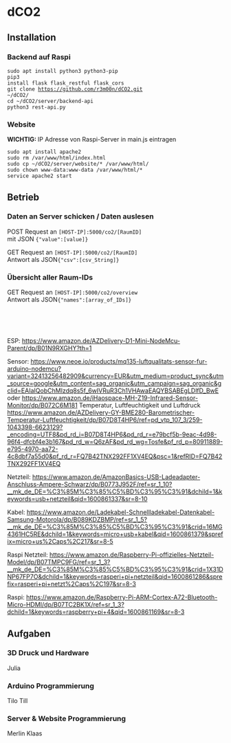 <h1>dCO2</h1>

<h2>Installation</h2>

<h3>Backend auf Raspi</h3>

<code>sudo apt install python3 python3-pip</code> <br/>
<code>pip3 install flask flask_restful flask_cors</code> <br/>
<code>git clone https://github.com/r3m00n/dCO2.git ~/dCO2/</code> <br/>
<code>cd ~/dCO2/server/backend-api</code> <br/>
<code>python3 rest-api.py</code><br/>

<h3>Website</h3>
<p><strong>WICHTIG: </strong>IP Adresse von Raspi-Server in main.js eintragen </p>
<code>sudo apt install apache2</code> <br/>
<code>sudo rm /var/www/html/index.html</code> <br/>
<code>sudo cp ~/dCO2/server/website/* /var/www/html/</code> <br/>
<code>sudo chown www-data:www-data /var/www/html/*</code> <br/>
<code>service apache2 start</code> <br/>

<h2>Betrieb</h2>

<h3>Daten an Server schicken / Daten auslesen</h3>
<p>POST Request an <code>[HOST-IP]:5000/co2/[RaumID]</code> <br/> mit JSON <code>{"value":[value]}</code></p>
<p>GET Request an <code>[HOST-IP]:5000/co2/[RaumID]</code> <br/> Antwort als JSON<code>{"csv":[csv_String]}</code></p>

<h3>Übersicht aller Raum-IDs</h3>
<p>GET Request an <code>[HOST-IP]:5000/co2/overview</code> <br/> Antwort als JSON<code>{"names":[array_of_IDs]}</code></p>

<br/><br/><br/>

ESP: https://www.amazon.de/AZDelivery-D1-Mini-NodeMcu-Parent/dp/B01N9RXGHY?th=1

Sensor: https://www.neoe.io/products/mq135-luftqualitats-sensor-fur-arduino-nodemcu?variant=32413256482909&currency=EUR&utm_medium=product_sync&utm_source=google&utm_content=sag_organic&utm_campaign=sag_organic&gclid=EAIaIQobChMIzdq8s5f_6wIVRuR3Ch1VHAwaEAQYBSABEgLDlfD_BwE oder https://www.amazon.de/iHaospace-MH-Z19-Infrared-Sensor-Monitor/dp/B072C6M181
Temperatur, Luftfeuchtigkeit und Luftdruck https://www.amazon.de/AZDelivery-GY-BME280-Barometrischer-Temperatur-Luftfeuchtigkeit/dp/B07D8T4HP6/ref=pd_vtp_107_3/259-1043398-6623129?_encoding=UTF8&pd_rd_i=B07D8T4HP6&pd_rd_r=e79bcf5b-9eac-4d98-96f4-dfcbf4e3b167&pd_rd_w=Q6zAF&pd_rd_wg=Tosfe&pf_rd_p=80911889-e795-4970-aa72-4c8dbf7a55d0&pf_rd_r=FQ7B42TNX292FF1XV4EQ&psc=1&refRID=FQ7B42TNX292FF1XV4EQ

Netzteil: https://www.amazon.de/AmazonBasics-USB-Ladeadapter-Anschluss-Ampere-Schwarz/dp/B0773J952F/ref=sr_1_10?__mk_de_DE=%C3%85M%C3%85%C5%BD%C3%95%C3%91&dchild=1&keywords=usb+netzteil&qid=1600861337&sr=8-10

Kabel: https://www.amazon.de/Ladekabel-Schnellladekabel-Datenkabel-Samsung-Motorola/dp/B089KDZBMP/ref=sr_1_5?__mk_de_DE=%C3%85M%C3%85%C5%BD%C3%95%C3%91&crid=16MG4361HC5RE&dchild=1&keywords=micro+usb+kabel&qid=1600861379&sprefix=micro+us%2Caps%2C217&sr=8-5

Raspi Netzteil: https://www.amazon.de/Raspberry-Pi-offizielles-Netzteil-Model/dp/B07TMPC9FG/ref=sr_1_3?__mk_de_DE=%C3%85M%C3%85%C5%BD%C3%95%C3%91&crid=1X31DNP67FP7O&dchild=1&keywords=rasperi+pi+netzteil&qid=1600861286&sprefix=rasperi+pi+netzt%2Caps%2C197&sr=8-3

Raspi: https://www.amazon.de/Raspberry-Pi-ARM-Cortex-A72-Bluetooth-Micro-HDMI/dp/B07TC2BK1X/ref=sr_1_3?dchild=1&keywords=raspberry+pi+4&qid=1600861169&sr=8-3


<h2>Aufgaben</h2>

<h3>3D Druck und Hardware</h3>
  Julia
  
<h3>Arduino Programmierung</h3>
  Tilo
  Till
 
<h3>Server & Website Programmierung</h3>
  Merlin
  Klaas

